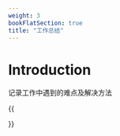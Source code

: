 ```yaml
---
weight: 3
bookFlatSection: true
title: "工作总结"
---
```


# Introduction

记录工作中遇到的难点及解决方法

{{<section>}}